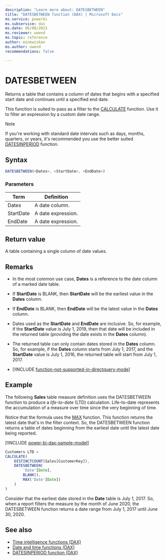 ```yaml
---
description: "Learn more about: DATESBETWEEN"
title: "DATESBETWEEN function (DAX) | Microsoft Docs"
ms.service: powerbi 
ms.subservice: dax 
ms.date: 06/08/2022
ms.reviewer: owend
ms.topic: reference
author: minewiskan
ms.author: owend 
recommendations: false

---
```

# DATESBETWEEN

Returns a table that contains a column of dates that begins with a specified start date and continues until a specified end date.

This function is suited to pass as a filter to the [CALCULATE](calculate-function-dax.md) function. Use it to filter an expression by a custom date range.

> [!NOTE]
> If you're working with standard date intervals such as days, months, quarters, or years,  it's recommended you use the better suited [DATESINPERIOD](datesinperiod-function-dax.md) function.

## Syntax

```js
DATESBETWEEN(<Dates>, <StartDate>, <EndDate>)
```

### Parameters

|Term|Definition|
|--------|--------------|
|Dates|A date column.|
|StartDate|A date expression.|
|EndDate|A date expression.|

## Return value

A table containing a single column of date values.

## Remarks

- In the most common use case, **Dates** is a reference to the date column of a marked date table.

- If **StartDate** is BLANK, then **StartDate** will be the earliest value in the **Dates** column.

- If **EndDate** is BLANK, then **EndDate** will be the latest value in the **Dates** column.

- Dates used as the **StartDate** and **EndDate** are inclusive. So, for example, if the **StartDate** value is July 1, 2019, then that date will be included in the returned table (providing the date exists in the **Dates** column).

- The returned table can only contain dates stored in the **Dates** column. So, for example, if the **Dates** column starts from July 1, 2017, and the **StartDate** value is July 1, 2016, the returned table will start from July 1, 2017.

- [!INCLUDE [function-not-supported-in-directquery-mode](includes/function-not-supported-in-directquery-mode.md)]

## Example

The following **Sales** table measure definition uses the DATESBETWEEN function to produce a _life-to-date_ (LTD) calculation. Life-to-date represents the accumulation of a measure over time since the very beginning of time.

Notice that the formula uses the [MAX](max-function-dax.md) function. This function returns the latest date that's in the filter context. So, the DATESBETWEEN function returns a table of dates beginning from the earliest date until the latest date being reported.

[!INCLUDE [power-bi-dax-sample-model](includes/power-bi-dax-sample-model.md)]

```js
Customers LTD =
CALCULATE(
    DISTINCTCOUNT(Sales[CustomerKey]),
    DATESBETWEEN(
        'Date'[Date],  
        BLANK(),  
        MAX('Date'[Date])  
    )
)
```

Consider that the earliest date stored in the **Date** table is July 1, 2017. So, when a report filters the measure by the month of June 2020, the DATESBETWEEN function returns a date range from July 1, 2017 until June 30, 2020.

## See also

- [Time intelligence functions (DAX)](time-intelligence-functions-dax.md)
- [Date and time functions (DAX)](date-and-time-functions-dax.md)
- [DATESINPERIOD function (DAX)](datesinperiod-function-dax.md)
